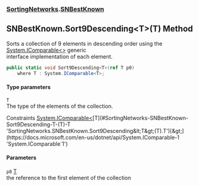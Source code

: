 ### [SortingNetworks](./SortingNetworks.md 'SortingNetworks').[SNBestKnown](./SortingNetworks-SNBestKnown.md 'SortingNetworks.SNBestKnown')
## SNBestKnown.Sort9Descending&lt;T&gt;(T) Method
Sorts a collection of 9 elements in descending order using the [System.IComparable&lt;&gt;](https://docs.microsoft.com/en-us/dotnet/api/System.IComparable-1 'System.IComparable`1') generic  
interface implementation of each element.  
```csharp
public static void Sort9Descending<T>(ref T p0)
    where T : System.IComparable<T>;
```
#### Type parameters
<a name='SortingNetworks-SNBestKnown-Sort9Descending-T-(T)-T'></a>
`T`  
The type of the elements of the collection.  

Constraints [System.IComparable&lt;](https://docs.microsoft.com/en-us/dotnet/api/System.IComparable-1 'System.IComparable`1')[T](#SortingNetworks-SNBestKnown-Sort9Descending-T-(T)-T 'SortingNetworks.SNBestKnown.Sort9Descending&lt;T&gt;(T).T')[&gt;](https://docs.microsoft.com/en-us/dotnet/api/System.IComparable-1 'System.IComparable`1')  
  
#### Parameters
<a name='SortingNetworks-SNBestKnown-Sort9Descending-T-(T)-p0'></a>
`p0` [T](#SortingNetworks-SNBestKnown-Sort9Descending-T-(T)-T 'SortingNetworks.SNBestKnown.Sort9Descending&lt;T&gt;(T).T')  
the reference to the first element of the collection  
  

